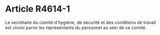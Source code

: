 # Article R4614-1

  
Le secrétaire du comité d'hygiène, de sécurité et des conditions de travail est choisi parmi les représentants du personnel au sein de ce comité.